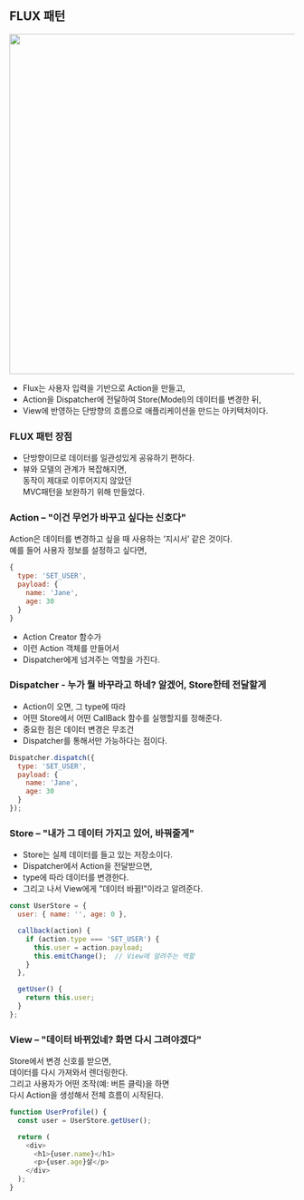 ## FLUX 패턴
<img src="https://github.com/user-attachments/assets/cb03a217-185c-44e9-abb3-f81e2aae123f" width="600" /> <br>
- Flux는 사용자 입력을 기반으로 Action을 만들고, <br>
- Action을 Dispatcher에 전달하여 Store(Model)의 데이터를 변경한 뒤,<br>
- View에 반영하는 단방향의 흐름으로 애플리케이션을 만드는 아키텍처이다.

### FLUX 패턴 장점
- 단방향이므로 데이터를 일관성있게 공유하기 편하다. <br>
- 뷰와 모델의 관계가 복잡해지면, <br>동작이 제대로 이루어지지 않았던 <br>
MVC패턴을 보완하기 위해 만들었다. <br>


### Action – "이건 무언가 바꾸고 싶다는 신호다"
Action은 데이터를 변경하고 싶을 때 사용하는 ‘지시서’ 같은 것이다. <br>
예를 들어 사용자 정보를 설정하고 싶다면,
```js
{
  type: 'SET_USER',
  payload: {
    name: 'Jane',
    age: 30
  }
}
```

- Action Creator 함수가 <br>
- 이런 Action 객체를 만들어서 <br>
- Dispatcher에게 넘겨주는 역할을 가진다. <br>

### Dispatcher - 누가 뭘 바꾸라고 하네? 알겠어, Store한테 전달할게
- Action이 오면, 그 type에 따라 <br>
- 어떤 Store에서 어떤 CallBack 함수를 실행할지를 정해준다. <br>
- 중요한 점은 데이터 변경은 무조건 <br>
- Dispatcher를 통해서만 가능하다는 점이다.
```js
Dispatcher.dispatch({
  type: 'SET_USER',
  payload: {
    name: 'Jane',
    age: 30
  }
});
```

### Store – "내가 그 데이터 가지고 있어, 바꿔줄게"
- Store는 실제 데이터를 들고 있는 저장소이다. <br>
- Dispatcher에서 Action을 전달받으면, <br>
- type에 따라 데이터를 변경한다. <br>
- 그리고 나서 View에게 "데이터 바뀜!"이라고 알려준다. <br>
```js
const UserStore = {
  user: { name: '', age: 0 },

  callback(action) {
    if (action.type === 'SET_USER') {
      this.user = action.payload;
      this.emitChange();  // View에 알려주는 역할
    }
  },

  getUser() {
    return this.user;
  }
};
```

### View – "데이터 바뀌었네? 화면 다시 그려야겠다"
Store에서 변경 신호를 받으면, <br>
데이터를 다시 가져와서 렌더링한다.<br>
그리고 사용자가 어떤 조작(예: 버튼 클릭)을 하면 <br>
다시 Action을 생성해서 전체 흐름이 시작된다. <br>
```js
function UserProfile() {
  const user = UserStore.getUser();

  return (
    <div>
      <h1>{user.name}</h1>
      <p>{user.age}살</p>
    </div>
  );
}
```




